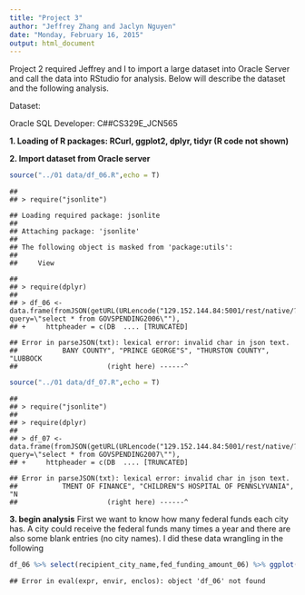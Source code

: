 ```yaml
---
title: "Project 3"
author: "Jeffrey Zhang and Jaclyn Nguyen"
date: "Monday, February 16, 2015"
output: html_document
---
```


Project 2 required Jeffrey and I to import a large dataset into Oracle Server and call the data into RStudio for analysis. Below will describe the dataset and the following analysis. 

Dataset: 

Oracle SQL Developer: C##CS329E_JCN565

__1. Loading of R packages: RCurl, ggplot2, dplyr, tidyr (R code not shown)__



__2. Import dataset from Oracle server__

```r
source("../01 data/df_06.R",echo = T)
```

```
## 
## > require("jsonlite")
```

```
## Loading required package: jsonlite
## 
## Attaching package: 'jsonlite'
## 
## The following object is masked from 'package:utils':
## 
##     View
```

```
## 
## > require(dplyr)
## 
## > df_06 <- data.frame(fromJSON(getURL(URLencode("129.152.144.84:5001/rest/native/?query=\"select * from GOVSPENDING2006\""), 
## +     httpheader = c(DB  .... [TRUNCATED]
```

```
## Error in parseJSON(txt): lexical error: invalid char in json text.
##           BANY COUNTY", "PRINCE GEORGE"S", "THURSTON COUNTY", "LUBBOCK
##                      (right here) ------^
```

```r
source("../01 data/df_07.R",echo = T)
```

```
## 
## > require("jsonlite")
## 
## > require(dplyr)
## 
## > df_07 <- data.frame(fromJSON(getURL(URLencode("129.152.144.84:5001/rest/native/?query=\"select * from GOVSPENDING2007\""), 
## +     httpheader = c(DB  .... [TRUNCATED]
```

```
## Error in parseJSON(txt): lexical error: invalid char in json text.
##           TMENT OF FINANCE", "CHILDREN"S HOSPITAL OF PENNSLYVANIA", "N
##                      (right here) ------^
```
__3. begin analysis__
First we want to know how many federal funds each city has. A city could receive the federal funds many times a year and there are also some blank entries (no city names). I did these data wrangling in the following 


```r
df_06 %>% select(recipient_city_name,fed_funding_amount_06) %>% ggplot(aes(x=recipient_city_name, y=fed_funding_amount_06,color=recipient_city_name))  + geom_point() + theme(axis.text.x = element_text(angle = 90, hjust = 1))
```

```
## Error in eval(expr, envir, enclos): object 'df_06' not found
```





